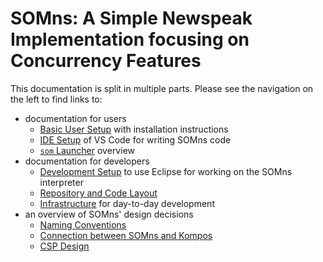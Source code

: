 # SOMns: A Simple Newspeak Implementation focusing on Concurrency Features

This documentation is split in multiple parts.
Please see the navigation on the left to find links to:

 - documentation for users
   - [Basic User Setup](basic-setup) with installation instructions
   - [IDE Setup](vs-code) of VS Code for writing SOMns code
   - [`som` Launcher](launcher) overview
 - documentation for developers
   - [Development Setup](dev-setup) to use Eclipse for working
     on the SOMns interpreter
   - [Repository and Code Layout](repo-layout)
   - [Infrastructure](infrastructure) for day-to-day development
 - an overview of SOMns' design decisions
   - [Naming Conventions](naming)
   - [Connection between SOMns and Kompos](kompos-connection)
   - [CSP Design](csp-design)
